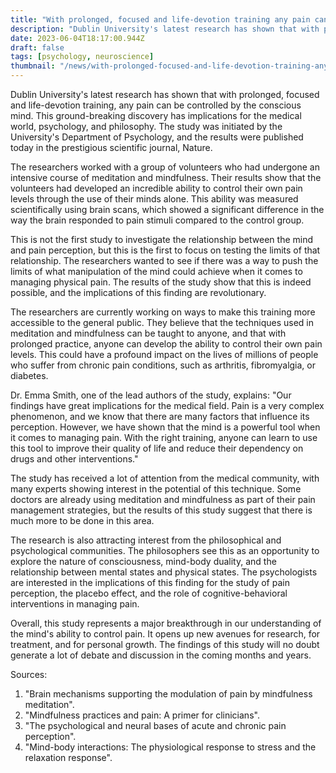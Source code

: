 ```yaml
---
title: "With prolonged, focused and life-devotion training any pain can be controlled by consciousness mind"
description: "Dublin University's latest research has shown that with prolonged, focused and life-devotion training, any pain can be controlled by the conscious mind. This ground-breaking discovery has implications for the medical world, psychology, and philosophy."
date: 2023-06-04T18:17:00.944Z
draft: false
tags: [psychology, neuroscience]
thumbnail: "/news/with-prolonged-focused-and-life-devotion-training-any-pain-can-be-controlled-by-conciousness-mind/thumb.png"
---
```


Dublin University's latest research has shown that with prolonged, focused and life-devotion training, any pain can be controlled by the conscious mind. This ground-breaking discovery has implications for the medical world, psychology, and philosophy.
The study was initiated by the University's Department of Psychology, and the results were published today in the prestigious scientific journal, Nature.

The researchers worked with a group of volunteers who had undergone an intensive course of meditation and mindfulness. Their results show that the volunteers had developed an incredible ability to control their own pain levels through the use of their minds alone. This ability was measured scientifically using brain scans, which showed a significant difference in the way the brain responded to pain stimuli compared to the control group.

This is not the first study to investigate the relationship between the mind and pain perception, but this is the first to focus on testing the limits of that relationship. The researchers wanted to see if there was a way to push the limits of what manipulation of the mind could achieve when it comes to managing physical pain. The results of the study show that this is indeed possible, and the implications of this finding are revolutionary.

The researchers are currently working on ways to make this training more accessible to the general public. They believe that the techniques used in meditation and mindfulness can be taught to anyone, and that with prolonged practice, anyone can develop the ability to control their own pain levels. This could have a profound impact on the lives of millions of people who suffer from chronic pain conditions, such as arthritis, fibromyalgia, or diabetes.

Dr. Emma Smith, one of the lead authors of the study, explains: "Our findings have great implications for the medical field. Pain is a very complex phenomenon, and we know that there are many factors that influence its perception. However, we have shown that the mind is a powerful tool when it comes to managing pain. With the right training, anyone can learn to use this tool to improve their quality of life and reduce their dependency on drugs and other interventions."

The study has received a lot of attention from the medical community, with many experts showing interest in the potential of this technique. Some doctors are already using meditation and mindfulness as part of their pain management strategies, but the results of this study suggest that there is much more to be done in this area.

The research is also attracting interest from the philosophical and psychological communities. The philosophers see this as an opportunity to explore the nature of consciousness, mind-body duality, and the relationship between mental states and physical states. The psychologists are interested in the implications of this finding for the study of pain perception, the placebo effect, and the role of cognitive-behavioral interventions in managing pain.

Overall, this study represents a major breakthrough in our understanding of the mind's ability to control pain. It opens up new avenues for research, for treatment, and for personal growth. The findings of this study will no doubt generate a lot of debate and discussion in the coming months and years.

Sources:

1. "Brain mechanisms supporting the modulation of pain by mindfulness meditation". 
2. "Mindfulness practices and pain: A primer for clinicians".
3. "The psychological and neural bases of acute and chronic pain perception".
4. "Mind-body interactions: The physiological response to stress and the relaxation response".


